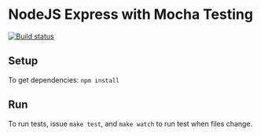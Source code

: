 # NodeJS Express with Mocha Testing

[![Build status](https://travis-ci.org/ruudud/express-mocha-boilerplate.png)](https://travis-ci.org/ruudud/express-mocha-boilerplate)

## Setup

To get dependencies: `npm install` 

## Run

To run tests, issue `make test`, and `make watch` to run test when files
change.
